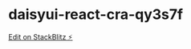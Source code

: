 # daisyui-react-cra-qy3s7f

[Edit on StackBlitz ⚡️](https://stackblitz.com/edit/daisyui-react-cra-qy3s7f)
